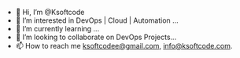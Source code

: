 - 👋 Hi, I’m @Ksoftcode
- 👀 I’m interested in DevOps | Cloud | Automation ...
- 🌱 I’m currently learning ...
- 💞️ I’m looking to collaborate on DevOps Projects...
- 📫 How to reach me ksoftcodee@gmail.com, info@ksoftcode.com.

<!---
Ksoftcode/Ksoftcode is a ✨ special ✨ repository because its `README.md` (this file) appears on your GitHub profile.
You can click the Preview link to take a look at your changes.
--->
